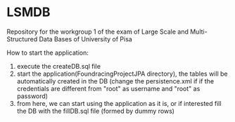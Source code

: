 # LSMDB
Repository for the workgroup 1 of the exam of Large Scale and Multi-Structured Data Bases of  University of Pisa

How to start the application:
1.  execute the createDB.sql file
2.   start the application(FoundracingProjectJPA directory), the tables will be automatically created in the DB (change the persistence.xml if if the credentials are different from "root" as username and "root" as password) 
3.  from here, we can start using the application as it is, or if interested fill the DB with the fillDB.sql file (formed by dummy rows)
